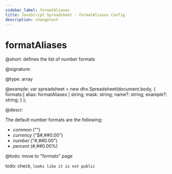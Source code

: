 ```yaml
---
sidebar_label: formatAliases
title: JavaScript Spreadsheet - formatAliases Config
description: changetext
---
```


# formatAliases

@short: defines the list of number formats

@signature:

@type: array

@example:
var spreadsheet = new dhx.Spreadsheet(document.body, {
    formats:[
    	alias: formatAliases | string;
		mask: string;
		name?: string;
		example?: string;
    }
);

@descr:

The default number formats are the following:

- *common* ("")
- *currency* ("$#,##0.00")
- *number* ("#,##0.00")
- *percent* (#,##0.00%)


@todo: move to "formats" page

todo: check, `looks like it is not public`
